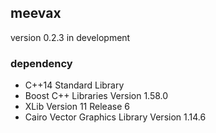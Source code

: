 ## meevax

version 0.2.3 in development


### dependency

- C++14 Standard Library
- Boost C++ Libraries Version 1.58.0
- XLib Version 11 Release 6
- Cairo Vector Graphics Library Version 1.14.6
